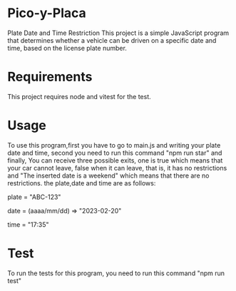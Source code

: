 # Pico-y-Placa

Plate Date and Time Restriction
This project is a simple JavaScript program that determines whether a vehicle can be driven on a specific date and time, based on the license plate number.

# Requirements

This project requires node and vitest for the test.

# Usage

To use this program,first you have to go to main.js and writing your plate date and time, second you need to run this command "npm run star" and finally, You can receive three possible exits, one is true which means that your car cannot leave, false when it can leave, that is, it has no restrictions and "The inserted date is a weekend" which means that there are no restrictions.
the plate,date and time are as follows:

plate = "ABC-123"

date = (aaaa/mm/dd) => "2023-02-20"

time = "17:35"

# Test

To run the tests for this program, you need to run this command "npm run test"
